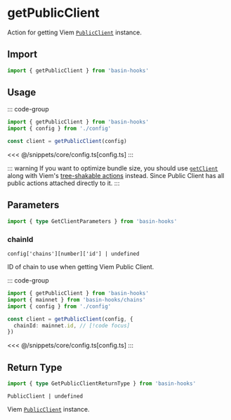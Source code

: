 # getPublicClient

Action for getting Viem [`PublicClient`](https://viem.sh/docs/clients/public.html) instance.

## Import

```ts
import { getPublicClient } from 'basin-hooks'
```

## Usage

::: code-group
```ts [index.ts]
import { getPublicClient } from 'basin-hooks'
import { config } from './config'

const client = getPublicClient(config)
```
<<< @/snippets/core/config.ts[config.ts]
:::

::: warning
If you want to optimize bundle size, you should use [`getClient`](/core/api/actions/getClient) along with Viem's [tree-shakable actions](https://viem.sh/docs/clients/custom.html#tree-shaking) instead. Since Public Client has all public actions attached directly to it.
:::

## Parameters

```ts
import { type GetClientParameters } from 'basin-hooks'
```

### chainId

`config['chains'][number]['id'] | undefined`

ID of chain to use when getting Viem Public Client.

::: code-group
```ts [index.ts]
import { getPublicClient } from 'basin-hooks'
import { mainnet } from 'basin-hooks/chains'
import { config } from './config'

const client = getPublicClient(config, {
  chainId: mainnet.id, // [!code focus]
})
```
<<< @/snippets/core/config.ts[config.ts]
:::

## Return Type

```ts
import { type GetPublicClientReturnType } from 'basin-hooks'
```

`PublicClient | undefined`

Viem [`PublicClient`](https://viem.sh/docs/clients/public.html) instance.
